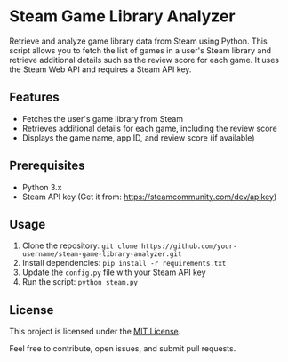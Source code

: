 # Steam Game Library Analyzer

Retrieve and analyze game library data from Steam using Python. This script allows you to fetch the list of games in a user's Steam library and retrieve additional details such as the review score for each game. It uses the Steam Web API and requires a Steam API key.

## Features

- Fetches the user's game library from Steam
- Retrieves additional details for each game, including the review score
- Displays the game name, app ID, and review score (if available)

## Prerequisites

- Python 3.x
- Steam API key (Get it from: https://steamcommunity.com/dev/apikey)

## Usage

1. Clone the repository: `git clone https://github.com/your-username/steam-game-library-analyzer.git`
2. Install dependencies: `pip install -r requirements.txt`
3. Update the `config.py` file with your Steam API key
4. Run the script: `python steam.py`

## License

This project is licensed under the [MIT License](LICENSE).

Feel free to contribute, open issues, and submit pull requests.
